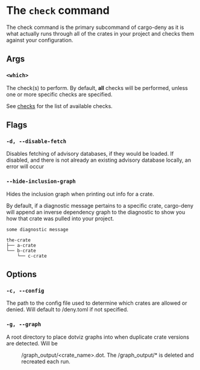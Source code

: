 # The `check` command

The check command is the primary subcommand of cargo-deny as it is what actually
runs through all of the crates in your project and checks them against your
configuration.

## Args

### `<which>`

The check(s) to perform. By default, **all** checks will be performed, unless 
one or more specific checks are specified.

See [checks](../checks/index.html) for the list of available checks.

## Flags

### `-d, --disable-fetch`

Disables fetching of advisory databases, if they would be loaded. If disabled, 
and there is not already an existing advisory database locally, an error will 
occur

### `--hide-inclusion-graph`

Hides the inclusion graph when printing out info for a crate.

By default, if a diagnostic message pertains to a specific crate, cargo-deny 
will append an inverse dependency graph to the diagnostic to show you how that 
crate was pulled into your project.

```
some diagnostic message

the-crate
├── a-crate
└── b-crate
    └── c-crate
```

## Options

### `-c, --config`

The path to the config file used to determine which crates are allowed or 
denied. Will default to <context>/deny.toml if not specified.

### `-g, --graph`

A root directory to place dotviz graphs into when duplicate crate versions are
detected. Will be <dir>/graph_output/<crate_name>.dot. The /graph_output/* is 
deleted and recreated each run.
